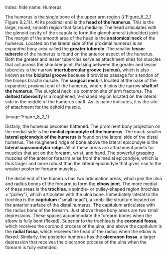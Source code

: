 index: hide
name: Humerus

The humerus is the single bone of the upper arm region ({'Figure_8_2_1 Figure 8.2.1}). At its proximal end is the  **head of the humerus**. This is the large, round, smooth region that faces medially. The head articulates with the glenoid cavity of the scapula to form the glenohumeral (shoulder) joint. The margin of the smooth area of the head is the  **anatomical neck** of the humerus. Located on the lateral side of the proximal humerus is an expanded bony area called the  **greater tubercle**. The smaller  **lesser tubercle** of the humerus is found on the anterior aspect of the humerus. Both the greater and lesser tubercles serve as attachment sites for muscles that act across the shoulder joint. Passing between the greater and lesser tubercles is the narrow  **intertubercular groove (sulcus)**, which is also known as the  **bicipital groove** because it provides passage for a tendon of the biceps brachii muscle. The  **surgical neck** is located at the base of the expanded, proximal end of the humerus, where it joins the narrow  **shaft of the humerus**. The surgical neck is a common site of arm fractures. The  **deltoid tuberosity** is a roughened, V-shaped region located on the lateral side in the middle of the humerus shaft. As its name indicates, it is the site of attachment for the deltoid muscle.


{image:'Figure_8_2_1}
        

Distally, the humerus becomes flattened. The prominent bony projection on the medial side is the  **medial epicondyle of the humerus**. The much smaller  **lateral epicondyle of the humerus** is found on the lateral side of the distal humerus. The roughened ridge of bone above the lateral epicondyle is the  **lateral supracondylar ridge**. All of these areas are attachment points for muscles that act on the forearm, wrist, and hand. The powerful grasping muscles of the anterior forearm arise from the medial epicondyle, which is thus larger and more robust than the lateral epicondyle that gives rise to the weaker posterior forearm muscles.

The distal end of the humerus has two articulation areas, which join the ulna and radius bones of the forearm to form the  **elbow joint**. The more medial of these areas is the  **trochlea**, a spindle- or pulley-shaped region (trochlea = “pulley”), which articulates with the ulna bone. Immediately lateral to the trochlea is the  **capitulum** (“small head”), a knob-like structure located on the anterior surface of the distal humerus. The capitulum articulates with the radius bone of the forearm. Just above these bony areas are two small depressions. These spaces accommodate the forearm bones when the elbow is fully bent (flexed). Superior to the trochlea is the  **coronoid fossa**, which receives the coronoid process of the ulna, and above the capitulum is the  **radial fossa**, which receives the head of the radius when the elbow is flexed. Similarly, the posterior humerus has the  **olecranon fossa**, a larger depression that receives the olecranon process of the ulna when the forearm is fully extended.
